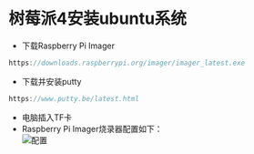 # 树莓派4安装ubuntu系统
- 下载Raspberry Pi Imager
```C
https://downloads.raspberrypi.org/imager/imager_latest.exe
```
- 下载并安装putty
```C
https://www.putty.be/latest.html
```
- 电脑插入TF卡
- Raspberry Pi Imager烧录器配置如下：  
![配置]()
